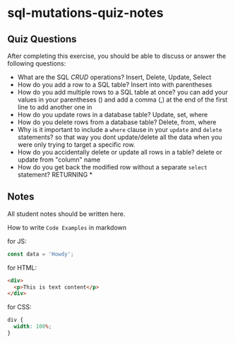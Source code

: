 # sql-mutations-quiz-notes

## Quiz Questions

After completing this exercise, you should be able to discuss or answer the following questions:

- What are the SQL _CRUD_ operations?
  Insert, Delete, Update, Select
- How do you add a row to a SQL table?
  Insert into with parentheses
- How do you add multiple rows to a SQL table at once?
  you can add your values in your parentheses () and add a comma (,) at the end of the first line to add another one in
- How do you update rows in a database table?
  Update, set, where
- How do you delete rows from a database table?
  Delete, from, where
- Why is it important to include a `where` clause in your `update` and `delete` statements?
  so that way you dont update/delete all the data when you were only trying to target a specific row.
- How do you accidentally delete or update all rows in a table?
  delete or update from "column" name
- How do you get back the modified row without a separate `select` statement?
  RETURNING \*

## Notes

All student notes should be written here.

How to write `Code Examples` in markdown

for JS:

```javascript
const data = 'Howdy';
```

for HTML:

```html
<div>
  <p>This is text content</p>
</div>
```

for CSS:

```css
div {
  width: 100%;
}
```

